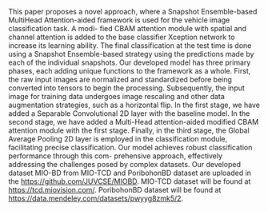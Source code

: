This paper proposes a novel approach, where a Snapshot Ensemble-based MultiHead
Attention-aided framework is used for the vehicle image classification task. A modi-
fied CBAM attention module with spatial and channel attention is added to the base
classifier Xception network to increase its learning ability. The final classification at
the test time is done using a Snapshot Ensemble-based strategy using the predictions
made by each of the individual snapshots. Our developed model has three primary
phases, each adding unique functions to the framework as a whole. First, the raw
input images are normalized and standardized before being converted into tensors
to begin the processing. Subsequently, the input image for training data undergoes
image rescaling and other data augmentation strategies, such as a horizontal flip. In
the first stage, we have added a Separable Convolutional 2D layer with the baseline
model. In the second stage, we have added a Multi-Head attention-aided modified
CBAM attention module with the first stage. Finally, in the third stage, the Global
Average Pooling 2D layer is employed in the classification module, facilitating precise
classification. Our model achieves robust classification performance through this com-
prehensive approach, effectively addressing the challenges posed by complex datasets. 
Our developed dataset MIO-BD from MIO-TCD and PoribohonBD dataset are uploaded in the https://github.com/JUVCSE/MIOBD. MIO-TCD dataset will be found at https://tcd.miovision.com/. PoribohonBD dataset will be found at https://data.mendeley.com/datasets/pwyyg8zmk5/2. 
